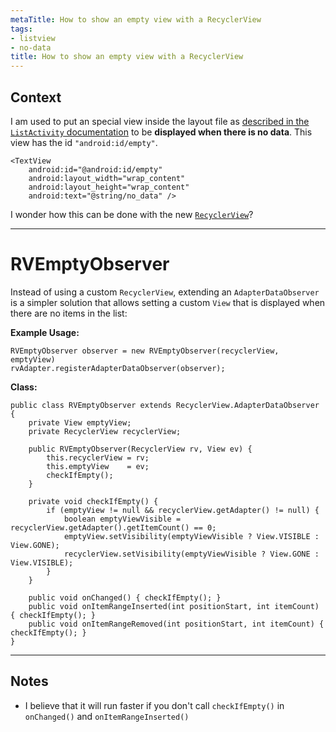 ```yaml
---
metaTitle: How to show an empty view with a RecyclerView
tags:
- listview
- no-data
title: How to show an empty view with a RecyclerView
---
```


## Context

I am used to put an special view inside the layout file as [described in the `ListActivity` documentation](http://developer.android.com/reference/android/app/ListActivity.html) to be **displayed when there is no data**. This view has the id `"android:id/empty"`.



```
<TextView
    android:id="@android:id/empty"
    android:layout_width="wrap_content"
    android:layout_height="wrap_content"
    android:text="@string/no_data" />

```

I wonder how this can be done with the new [`RecyclerView`](http://developer.android.com/reference/android/support/v7/widget/RecyclerView.html)?



---

RVEmptyObserver
===============


Instead of using a custom `RecyclerView`, extending an `AdapterDataObserver` is a simpler solution that allows setting a custom `View` that is displayed when there are no items in the list:


**Example Usage:**



```
RVEmptyObserver observer = new RVEmptyObserver(recyclerView, emptyView)
rvAdapter.registerAdapterDataObserver(observer);

```

**Class:**



```
public class RVEmptyObserver extends RecyclerView.AdapterDataObserver {
    private View emptyView;
    private RecyclerView recyclerView;

    public RVEmptyObserver(RecyclerView rv, View ev) {
        this.recyclerView = rv;
        this.emptyView    = ev;
        checkIfEmpty();
    }

    private void checkIfEmpty() {
        if (emptyView != null && recyclerView.getAdapter() != null) {
            boolean emptyViewVisible = recyclerView.getAdapter().getItemCount() == 0;
            emptyView.setVisibility(emptyViewVisible ? View.VISIBLE : View.GONE);
            recyclerView.setVisibility(emptyViewVisible ? View.GONE : View.VISIBLE);
        }
    }

    public void onChanged() { checkIfEmpty(); }
    public void onItemRangeInserted(int positionStart, int itemCount) { checkIfEmpty(); }
    public void onItemRangeRemoved(int positionStart, int itemCount) { checkIfEmpty(); }
}

```


---

## Notes

- I believe that it will run faster if you don't call `checkIfEmpty()` in `onChanged()` and `onItemRangeInserted()`
